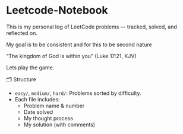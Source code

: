 # Leetcode-Notebook
This is my personal log of LeetCode problems — tracked, solved, and reflected on.

My goal is to be consistent and for this to be second nature

“The kingdom of God is within you” (Luke 17:21, KJV)

Lets play the game.

🗂️ Structure

- `easy/`, `medium/`, `hard/`: Problems sorted by difficulty.
- Each file includes:
  - Problem name & number
  - Date solved
  - My thought process
  - My solution (with comments)
